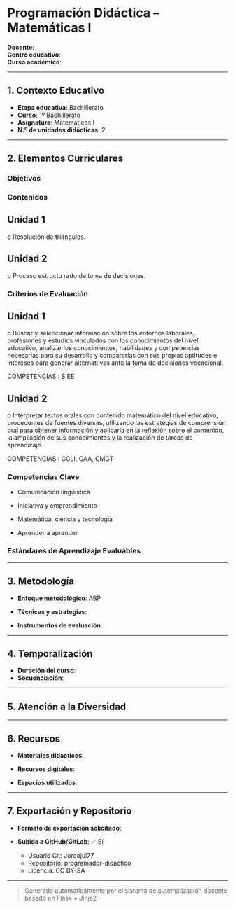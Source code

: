 # Programación Didáctica – Matemáticas I

**Docente**:   
**Centro educativo**:   
**Curso académico**:   

---

## 1. Contexto Educativo

- **Etapa educativa**: Bachillerato
- **Curso**: 1º Bachillerato
- **Asignatura**: Matemáticas I
- **N.º de unidades didácticas**: 2

---

## 2. Elementos Curriculares

### Objetivos


### Contenidos
## Unidad 1
o Resolución de triángulos.

## Unidad 2
o Proceso estructu rado de toma de decisiones.

### Criterios de Evaluación
## Unidad 1
o Buscar y seleccionar información sobre los entornos laborales, profesiones y 
estudios vinculados con los conocimientos del nivel educativo, analizar los 
conocimientos, habilidades y competencias necesarias para su desarrollo y 
compararlas con sus propias aptitudes e intereses para generar alternati vas ante 
la toma de decisiones vocacional.  
 
COMPETENCIAS : SIEE

## Unidad 2
o Interpretar textos orales con contenido matemático del nivel educativo, 
procedentes de fuentes diversas, utilizando las estrategias de comprensión oral 
para obtener información y aplicarla en la reflexión sobre el contenido, la 
ampliación de sus conocimientos y la realización de tareas de aprendizaje.  
 
COMPETENCIAS : CCLI, CAA, CMCT

### Competencias Clave


- Comunicación lingüística

- Iniciativa y emprendimiento

- Matemática, ciencia y tecnología

- Aprender a aprender



### Estándares de Aprendizaje Evaluables


---

## 3. Metodología

- **Enfoque metodológico**: ABP
- **Técnicas y estrategias**:  
  
- **Instrumentos de evaluación**: 

---

## 4. Temporalización

- **Duración del curso**: 
- **Secuenciación**:  
  

---

## 5. Atención a la Diversidad



---

## 6. Recursos

- **Materiales didácticos**:  
  
- **Recursos digitales**:  
  
- **Espacios utilizados**: 

---

## 7. Exportación y Repositorio

- **Formato de exportación solicitado**: 
- **Subida a GitHub/GitLab**: ✅ Sí

  - Usuario Git: Jorcojul77
  - Repositorio: programador-didactico
  - Licencia: CC BY-SA


---

> Generado automáticamente por el sistema de automatización docente basado en Flask + Jinja2